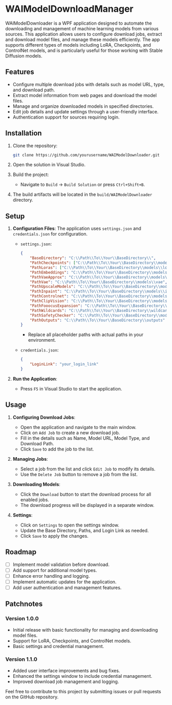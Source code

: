 # WAIModelDownloadManager

WAIModelDownloader is a WPF application designed to automate the downloading and management of machine learning models from various sources. This application allows users to configure download jobs, extract and download model files, and manage these models efficiently. The app supports different types of models including LoRA, Checkpoints, and ControlNet models, and is particularly useful for those working with Stable Diffusion models.

## Features
- Configure multiple download jobs with details such as model URL, type, and download path.
- Extract model information from web pages and download the model files.
- Manage and organize downloaded models in specified directories.
- Edit job details and update settings through a user-friendly interface.
- Authentication support for sources requiring login.

## Installation

1. Clone the repository:
   ```bash
   git clone https://github.com/yourusername/WAIModelDownloader.git
   ```

   
2. Open the solution in Visual Studio.

3. Build the project:
   - Navigate to `Build` -> `Build Solution` or press `Ctrl+Shift+B`.

4. The build artifacts will be located in the `build/WAIModelDownloader` directory.

## Setup

1. **Configuration Files**: The application uses `settings.json` and `credentials.json` for configuration.
   - `settings.json`:
     ```json
     {
         "BaseDirectory": "C:\\Path\\To\\Your\\BaseDirectory\\",
         "PathCheckpoints": ["C:\\Path\\To\\Your\\BaseDirectory\\models\\checkpoints"],
         "PathLoras": ["C:\\Path\\To\\Your\\BaseDirectory\\models\\loras"],
         "PathEmbeddings": "C:\\Path\\To\\Your\\BaseDirectory\\models\\embeddings",
         "PathVaeApprox": "C:\\Path\\To\\Your\\BaseDirectory\\models\\vae_approx",
         "PathVae": "C:\\Path\\To\\Your\\BaseDirectory\\models\\vae",
         "PathUpscaleModels": "C:\\Path\\To\\Your\\BaseDirectory\\models\\upscale_models",
         "PathInpaint": "C:\\Path\\To\\Your\\BaseDirectory\\models\\inpaint",
         "PathControlnet": "C:\\Path\\To\\Your\\BaseDirectory\\models\\controlnet",
         "PathClipVision": "C:\\Path\\To\\Your\\BaseDirectory\\models\\clip_vision",
         "PathFooocusExpansion": "C:\\Path\\To\\Your\\BaseDirectory\\models\\prompt_expansion\\fooocus_expansion",
         "PathWildcards": "C:\\Path\\To\\Your\\BaseDirectory\\wildcards",
         "PathSafetyChecker": "C:\\Path\\To\\Your\\BaseDirectory\\models\\safety_checker",
         "PathOutputs": "C:\\Path\\To\\Your\\BaseDirectory\\outputs"
     }
     ```
     - Replace all placeholder paths with actual paths in your environment.

   - `credentials.json`:
     ```json
     {
         "LoginLink": "your_login_link"
     }
     ```

2. **Run the Application**:
   - Press `F5` in Visual Studio to start the application.

## Usage

1. **Configuring Download Jobs**:
   - Open the application and navigate to the main window.
   - Click on `Add Job` to create a new download job.
   - Fill in the details such as Name, Model URL, Model Type, and Download Path.
   - Click `Save` to add the job to the list.

2. **Managing Jobs**:
   - Select a job from the list and click `Edit Job` to modify its details.
   - Use the `Delete Job` button to remove a job from the list.

3. **Downloading Models**:
   - Click the `Download` button to start the download process for all enabled jobs.
   - The download progress will be displayed in a separate window.

4. **Settings**:
   - Click on `Settings` to open the settings window.
   - Update the Base Directory, Paths, and Login Link as needed.
   - Click `Save` to apply the changes.

## Roadmap

- [ ] Implement model validation before download.
- [ ] Add support for additional model types.
- [ ] Enhance error handling and logging.
- [ ] Implement automatic updates for the application.
- [ ] Add user authentication and management features.

## Patchnotes

### Version 1.0.0
- Initial release with basic functionality for managing and downloading model files.
- Support for LoRA, Checkpoints, and ControlNet models.
- Basic settings and credential management.

### Version 1.1.0
- Added user interface improvements and bug fixes.
- Enhanced the settings window to include credential management.
- Improved download job management and logging.

Feel free to contribute to this project by submitting issues or pull requests on the GitHub repository.

